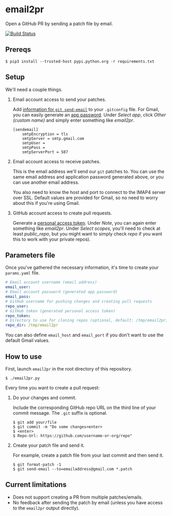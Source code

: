 # email2pr

Open a GitHub PR by sending a patch file by email.

[![Build Status](https://travis-ci.org/christophebedard/email2pr.svg?branch=master)](https://travis-ci.org/christophebedard/email2pr)

## Prereqs

```shell
$ pip3 install --trusted-host pypi.python.org -r requirements.txt
```

## Setup

We'll need a couple things.

1. Email account access to send your patches.

    Add [information for `git send-email`](https://git-scm.com/docs/git-send-email#_examples) to your `.gitconfig` file. For Gmail, you can easily generate an [app password](https://myaccount.google.com/apppasswords). Under *Select app*, click *Other (custom name)* and simply enter something like *email2pr*.
    ```
    [sendemail]
        smtpEncryption = tls
        smtpServer = smtp.gmail.com
        smtpUser = 
        smtpPass = 
        smtpServerPort = 587
    ```

2. Email account access to receive patches.

    This is the email address we'll send our `git` patches to. You can use the same email address and application password generated above, or you can use another email address.

    You also need to know the host and port to connect to the IMAP4 server over SSL. Default values are provided for Gmail, so no need to worry about this if you're using Gmail.

3. GitHub account access to create pull requests.

    Generate a [personal access token](https://github.com/settings/tokens). Under *Note*, you can again enter something like *email2pr*. Under *Select scopes*, you'll need to check at least *public_repo*, but you might want to simply check *repo* if you want this to work with your private repos).

## Parameters file

Once you've gathered the necessary information, it's time to create your `params.yaml` file.

```yaml
# Email account username (email address)
email_user:
# Email account password (generated app password)
email_pass:
# GitHub username for pushing changes and creating pull requests
repo_user:
# GitHub token (generated personal access token)
repo_token:
# Directory to use for cloning repos (optional, default: /tmp/email2pr)
repo_dir: /tmp/email2pr
```

You can also define `email_host` and `email_port` if you don't want to use the default Gmail values.

## How to use

First, launch `email2pr` in the root directory of this repository.
```shell
$ ./email2pr.py
```

Every time you want to create a pull request:

1. Do your changes and commit.

    Include the corresponding GitHub repo URL on the third line of your commit message. The `.git` suffix is optional.

    ```shell
    $ git add your/file
    $ git commit -m "Do some changes<enter>
    $ <enter>
    $ Repo-Url: https://github.com/username-or-org/repo"
    ```

2. Create your patch file and send it.

    For example, create a patch file from your last commit and then send it.
    ```shell
    $ git format-patch -1
    $ git send-email --to=emailaddress@gmail.com *.patch
    ```

## Current limitations

* Does not support creating a PR from multiple patches/emails.
* No feedback after sending the patch by email (unless you have access to the `email2pr` output directly).
